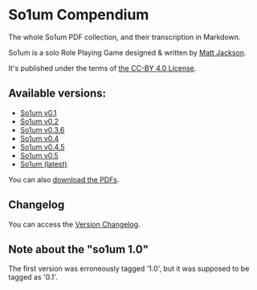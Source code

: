 # So1um Compendium

The whole So1um PDF collection, and their transcription in Markdown.

So1um is a solo Role Playing Game designed & written by [Matt Jackson](http://www.msjx.org/).

It's published under the terms of [the CC-BY 4.0 License](https://creativecommons.org/licenses/by/4.0/).

## Available versions:

* [So1um v0.1](so1um-01.md)
* [So1um v0.2](so1um-02.md)
* [So1um v0.3.6](so1um-03.md)
* [So1um v0.4](so1um-04.md)
* [So1um v0.4.5](so1um-045.md)
* [So1um v0.5](so1um-05.md)
* [So1um (latest)](so1um.md)

You can also [download the PDFs](pdfs/index.md).

## Changelog

You can access the [Version Changelog](CHANGELOG.md).

## Note about the "so1um 1.0"

The first version was erroneously tagged '1.0', but it was supposed to be tagged as '0.1'.
